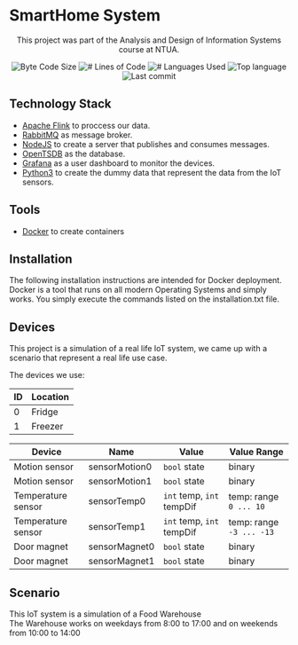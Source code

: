 # SmartHome System

<p align="center">
	This project was part of the Analysis and Design of Information Systems course at NTUA.
<p>
	
<p align="center">
	<img alt="Byte Code Size" src="https://img.shields.io/github/languages/code-size/sergiosb96/InfoSystems_Project?color=yellowgreen" />
	<img alt="# Lines of Code" src="https://img.shields.io/tokei/lines/github/sergiosb96/InfoSystems_Project?color=yellowgreen" />
	<img alt="# Languages Used" src="https://img.shields.io/github/languages/count/sergiosb96/InfoSystems_Project?color=yellow" />
	<img alt="Top language" src="https://img.shields.io/github/languages/top/sergiosb96/InfoSystems_Project?color=yellow" />
	<img alt="Last commit" src="https://img.shields.io/github/last-commit/sergiosb96/InfoSystems_Project?color=important" />
</p>

## Technology Stack
* [Apache Flink](https://flink.apache.org/) to proccess our data.
* [RabbitMQ](https://www.rabbitmq.com/) as message broker.
* [NodeJS](https://nodejs.org/en/) to create a server that publishes and consumes messages.
* [OpenTSDB](http://opentsdb.net/) as the database.
* [Grafana](https://grafana.com/) as a  user dashboard to monitor the devices.
* [Python3](https://www.python.org/downloads/) to create the dummy data that represent the data from the IoT sensors.

## Tools
* [Docker](https://www.docker.com/) to create containers

## Installation
The following installation instructions are intended for Docker deployment. Docker is a tool that runs on all modern Operating Systems and simply works.
You simply execute the commands listed on the installation.txt file.

## Devices
This project is a simulation of a real life IoT system, we came up with a scenario that represent a real life use case. 

The devices we use:

|ID     |Location   |
|-------|-----------|
|0      |Fridge     |
|1      |Freezer    |


|Device                 |Name            |Value                    |Value Range                                                                   |
|-----------------------|----------------|-------------------------|------------------------------------------------------------------------------|
|Motion sensor          |sensorMotion0   |`bool` state             |binary                                                                        |
|Motion sensor          |sensorMotion1   |`bool` state             |binary                                                                        |
|Temperature sensor     |sensorTemp0     |`int` temp, `int` tempDif|temp: range `0 ... 10`                        							      |
|Temperature sensor     |sensorTemp1     |`int` temp, `int` tempDif|temp: range `-3 ... -13`                                                      |
|Door magnet     		|sensorMagnet0   |`bool` state             |binary                                                                        |
|Door magnet    		|sensorMagnet1   |`bool` state             |binary                                                                        |

## Scenario
This IoT system is a simulation of a Food Warehouse <br>
The Warehouse works on weekdays from 8:00 to 17:00 and on weekends from 10:00 to 14:00